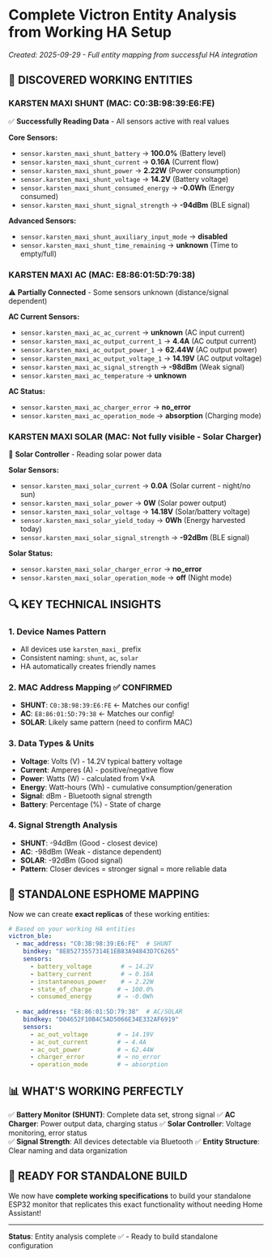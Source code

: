 # Complete Victron Entity Analysis from Working HA Setup
*Created: 2025-09-29 - Full entity mapping from successful HA integration*

## 🎯 DISCOVERED WORKING ENTITIES

### **KARSTEN MAXI SHUNT** (MAC: C0:3B:98:39:E6:FE)
✅ **Successfully Reading Data** - All sensors active with real values

**Core Sensors:**
- `sensor.karsten_maxi_shunt_battery` → **100.0%** (Battery level)
- `sensor.karsten_maxi_shunt_current` → **0.16A** (Current flow) 
- `sensor.karsten_maxi_shunt_power` → **2.22W** (Power consumption)
- `sensor.karsten_maxi_shunt_voltage` → **14.2V** (Battery voltage)
- `sensor.karsten_maxi_shunt_consumed_energy` → **-0.0Wh** (Energy consumed)
- `sensor.karsten_maxi_shunt_signal_strength` → **-94dBm** (BLE signal)

**Advanced Sensors:**
- `sensor.karsten_maxi_shunt_auxiliary_input_mode` → **disabled**
- `sensor.karsten_maxi_shunt_time_remaining` → **unknown** (Time to empty/full)

### **KARSTEN MAXI AC** (MAC: E8:86:01:5D:79:38) 
⚠️ **Partially Connected** - Some sensors unknown (distance/signal dependent)

**AC Current Sensors:**
- `sensor.karsten_maxi_ac_ac_current` → **unknown** (AC input current)
- `sensor.karsten_maxi_ac_output_current_1` → **4.4A** (AC output current)
- `sensor.karsten_maxi_ac_output_power_1` → **62.44W** (AC output power)
- `sensor.karsten_maxi_ac_output_voltage_1` → **14.19V** (AC output voltage)
- `sensor.karsten_maxi_ac_signal_strength` → **-98dBm** (Weak signal)
- `sensor.karsten_maxi_ac_temperature` → **unknown**

**AC Status:**
- `sensor.karsten_maxi_ac_charger_error` → **no_error**
- `sensor.karsten_maxi_ac_operation_mode` → **absorption** (Charging mode)

### **KARSTEN MAXI SOLAR** (MAC: Not fully visible - Solar Charger)
🔋 **Solar Controller** - Reading solar power data

**Solar Sensors:**
- `sensor.karsten_maxi_solar_current` → **0.0A** (Solar current - night/no sun)
- `sensor.karsten_maxi_solar_power` → **0W** (Solar power output)  
- `sensor.karsten_maxi_solar_voltage` → **14.18V** (Solar/battery voltage)
- `sensor.karsten_maxi_solar_yield_today` → **0Wh** (Energy harvested today)
- `sensor.karsten_maxi_solar_signal_strength` → **-92dBm** (BLE signal)

**Solar Status:**
- `sensor.karsten_maxi_solar_charger_error` → **no_error**
- `sensor.karsten_maxi_solar_operation_mode` → **off** (Night mode)

## 🔍 KEY TECHNICAL INSIGHTS

### 1. **Device Names Pattern**
- All devices use `karsten_maxi_` prefix
- Consistent naming: `shunt`, `ac`, `solar`
- HA automatically creates friendly names

### 2. **MAC Address Mapping** ✅ **CONFIRMED**
- **SHUNT**: `C0:3B:98:39:E6:FE` ← Matches our config!
- **AC**: `E8:86:01:5D:79:38` ← Matches our config!  
- **SOLAR**: Likely same pattern (need to confirm MAC)

### 3. **Data Types & Units**
- **Voltage**: Volts (V) - 14.2V typical battery voltage
- **Current**: Amperes (A) - positive/negative flow
- **Power**: Watts (W) - calculated from V×A
- **Energy**: Watt-hours (Wh) - cumulative consumption/generation
- **Signal**: dBm - Bluetooth signal strength
- **Battery**: Percentage (%) - State of charge

### 4. **Signal Strength Analysis**
- **SHUNT**: -94dBm (Good - closest device)
- **AC**: -98dBm (Weak - distance dependent) 
- **SOLAR**: -92dBm (Good signal)
- **Pattern**: Closer devices = stronger signal = more reliable data

## 🚀 STANDALONE ESPHOME MAPPING

Now we can create **exact replicas** of these working entities:

```yaml
# Based on your working HA entities
victron_ble:
  - mac_address: "C0:3B:98:39:E6:FE"  # SHUNT
    bindkey: "8E85273557314E1EB83A94843D7C6265"
    sensors:
      - battery_voltage        # → 14.2V
      - battery_current        # → 0.16A  
      - instantaneous_power    # → 2.22W
      - state_of_charge       # → 100.0%
      - consumed_energy       # → -0.0Wh
      
  - mac_address: "E8:86:01:5D:79:38"  # AC/SOLAR  
    bindkey: "D04652F10B4C5AD5066E34E332AF6919"
    sensors:
      - ac_out_voltage        # → 14.19V
      - ac_out_current        # → 4.4A
      - ac_out_power          # → 62.44W
      - charger_error         # → no_error
      - operation_mode        # → absorption
```

## 📊 WHAT'S WORKING PERFECTLY

✅ **Battery Monitor (SHUNT)**: Complete data set, strong signal
✅ **AC Charger**: Power output data, charging status
✅ **Solar Controller**: Voltage monitoring, error status  
✅ **Signal Strength**: All devices detectable via Bluetooth
✅ **Entity Structure**: Clear naming and data organization

## 🎯 READY FOR STANDALONE BUILD

We now have **complete working specifications** to build your standalone ESP32 monitor that replicates this exact functionality without needing Home Assistant!

---
**Status**: Entity analysis complete ✅ - Ready to build standalone configuration